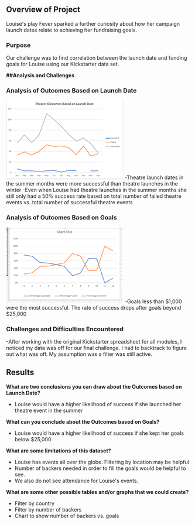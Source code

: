
## Overview of Project
Louise's play Fever sparked a further curiosity about how her campaign launch dates relate to achieving her fundraising goals. 

### Purpose
Our challenge was to find correlation between the launch date and funding goals for Louise using our Kickstarter data set. 

**##Analysis and Challenges**

### Analysis of Outcomes Based on Launch Date
![](Resources/TOLD.png)
-Theatre launch dates in the summer months were more successful than theatre launches in the winter
-Even when Louise had theatre launches in the summer months she still only had a 50% success rate based on total number of failed theatre events vs. total number of successful theatre events

### Analysis of Outcomes Based on Goals
![](Resources/OBG.png)
-Goals less than $1,000 were the most successful. The rate of success drops after goals beyond $25,000

### Challenges and Difficulties Encountered
-After working with the original Kickstarter spreadsheet for all modules, I noticed my data was off for our final challenge. I had to backtrack to figure out what was off. My assumption was a filter was still active. 

## Results

**What are two conclusions you can draw about the Outcomes based on Launch Date?**
- Louise would have a higher likelihood of success if she launched her theatre event in the summer

**What can you conclude about the Outcomes based on Goals?**
- Louise would have a higher likelihood of success if she kept her goals below $25,000

**What are some limitations of this dataset?**
- Louise has events all over the globe. Filtering by location may be helpful
- Number of backers needed in order to fill the goals would be helpful to see. 
- We also do not see attendance for Louise's events. 

**What are some other possible tables and/or graphs that we could create?**
- Filter by country 
- Filter by number of backers 
- Chart to show number of backers vs. goals 
